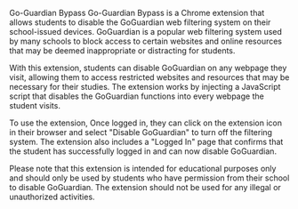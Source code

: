 Go-Guardian Bypass
Go-Guardian Bypass is a Chrome extension that allows students to disable the GoGuardian web filtering system on their school-issued devices. GoGuardian is a popular web filtering system used by many schools to block access to certain websites and online resources that may be deemed inappropriate or distracting for students.

With this extension, students can disable GoGuardian on any webpage they visit, allowing them to access restricted websites and resources that may be necessary for their studies. The extension works by injecting a JavaScript script that disables the GoGuardian functions into every webpage the student visits.

To use the extension, Once logged in, they can click on the extension icon in their browser and select "Disable GoGuardian" to turn off the filtering system. The extension also includes a "Logged In" page that confirms that the student has successfully logged in and can now disable GoGuardian.

Please note that this extension is intended for educational purposes only and should only be used by students who have permission from their school to disable GoGuardian. The extension should not be used for any illegal or unauthorized activities.
